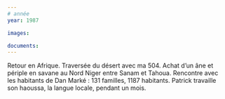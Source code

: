 ```yaml
---
# année
year: 1987

images:

documents:
---
```


Retour en Afrique. Traversée du désert avec ma 504.
Achat d’un âne et périple en savane au Nord Niger entre Sanam et Tahoua.
Rencontre avec les habitants de Dan Marké : 131 familles, 1187 habitants.
Patrick travaille son haoussa, la langue locale, pendant un mois.
